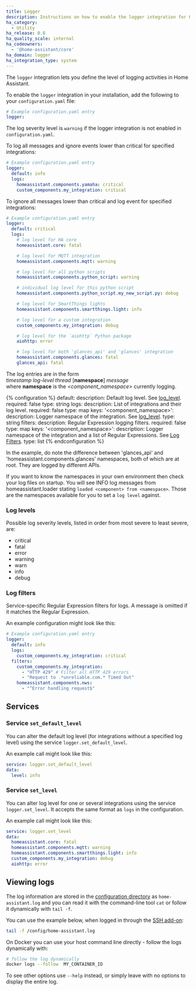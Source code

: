 ```yaml
---
title: Logger
description: Instructions on how to enable the logger integration for Home Assistant.
ha_category:
  - Utility
ha_release: 0.8
ha_quality_scale: internal
ha_codeowners:
  - '@home-assistant/core'
ha_domain: logger
ha_integration_type: system
---
```


The `logger` integration lets you define the level of logging activities in Home
Assistant.

To enable the `logger` integration in your installation,
add the following to your `configuration.yaml` file:

```yaml
# Example configuration.yaml entry
logger:
```

The log severity level is `warning` if the logger integration is not enabled in `configuration.yaml`.

To log all messages and ignore events lower than critical for specified
integrations:

```yaml
# Example configuration.yaml entry
logger:
  default: info
  logs:
    homeassistant.components.yamaha: critical
    custom_components.my_integration: critical
```

To ignore all messages lower than critical and log event for specified
integrations:

```yaml
# Example configuration.yaml entry
logger:
  default: critical
  logs:
    # log level for HA core
    homeassistant.core: fatal

    # log level for MQTT integration
    homeassistant.components.mqtt: warning

    # log level for all python scripts
    homeassistant.components.python_script: warning

    # individual log level for this python script
    homeassistant.components.python_script.my_new_script.py: debug

    # log level for SmartThings lights
    homeassistant.components.smartthings.light: info

    # log level for a custom integration
    custom_components.my_integration: debug

    # log level for the `aiohttp` Python package
    aiohttp: error

    # log level for both 'glances_api' and 'glances' integration
    homeassistant.components.glances: fatal
    glances_api: fatal
```

The log entries are in the form  
*timestamp* *log-level* *thread* [**namespace**] *message*  
where **namespace** is the *<component_namespace>* currently logging.

{% configuration %}
  default:
    description: Default log level. See [log_level](#log-levels).
    required: false
    type: string
  logs:
    description: List of integrations and their log level.
    required: false
    type: map
    keys:
      '&lt;component_namespace&gt;':
        description: Logger namespace of the integration. See [log_level](#log-levels).
        type: string
  filters:
    description: Regular Expression logging filters.
    required: false
    type: map
    keys:
      '&lt;component_namespace&gt;':
        description: Logger namespace of the integration and a list of Regular Expressions. See [Log Filters](#log-filters).
        type: list
{% endconfiguration %}

In the example, do note the difference between 'glances_api' and 'homeassistant.components.glances' namespaces,
both of which are at root. They are logged by different APIs.

If you want to know the namespaces in your own environment then check your log files on startup.
You will see INFO log messages from homeassistant.loader stating `loaded <component> from <namespace>`.
Those are the namespaces available for you to set a `log level` against.

### Log levels

Possible log severity levels, listed in order from most severe to least severe, are:

- critical
- fatal
- error
- warning
- warn
- info
- debug

### Log filters

Service-specific Regular Expression filters for logs. A message is omitted if it matches the Regular Expression.

An example configuration might look like this:

```yaml
# Example configuration.yaml entry
logger:
  default: info
  logs:
    custom_components.my_integration: critical
  filters:
    custom_components.my_integration:
      - "HTTP 429" # Filter all HTTP 429 errors
      - "Request to .*unreliable.com.* Timed Out"
    homeassistant.components.nws:
      - "^Error handling request$"
```

## Services

### Service `set_default_level`

You can alter the default log level (for integrations without a specified log
level) using the service `logger.set_default_level`.

An example call might look like this:

```yaml
service: logger.set_default_level
data:
  level: info
```

### Service `set_level`

You can alter log level for one or several integrations using the service
`logger.set_level`. It accepts the same format as `logs` in the configuration.

An example call might look like this:

```yaml
service: logger.set_level
data:
  homeassistant.core: fatal
  homeassistant.components.mqtt: warning
  homeassistant.components.smartthings.light: info
  custom_components.my_integration: debug
  aiohttp: error
```

## Viewing logs

The log information are stored in the
[configuration directory](/docs/configuration/) as `home-assistant.log`
and you can read it with the command-line tool `cat` or follow it dynamically
with `tail -f`.

You can use the example below, when logged in through the [SSH add-on](/addons/ssh/):

```bash
tail -f /config/home-assistant.log
```

On Docker you can use your host command line directly - follow the logs dynamically with:

```bash
# follow the log dynamically
docker logs --follow  MY_CONTAINER_ID
```

To see other options use `--help` instead, or simply leave with no options to display the entire log.
